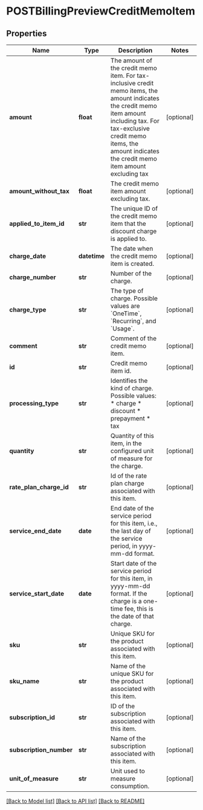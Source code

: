 # POSTBillingPreviewCreditMemoItem

## Properties
Name | Type | Description | Notes
------------ | ------------- | ------------- | -------------
**amount** | **float** | The amount of the credit memo item. For tax-inclusive credit memo items, the amount indicates the credit memo item amount including tax. For tax-exclusive credit memo items, the amount indicates the credit memo item amount excluding tax  | [optional] 
**amount_without_tax** | **float** | The credit memo item amount excluding tax.  | [optional] 
**applied_to_item_id** | **str** | The unique ID of the credit memo item that the discount charge is applied to.  | [optional] 
**charge_date** | **datetime** | The date when the credit memo item is created.  | [optional] 
**charge_number** | **str** | Number of the charge.  | [optional] 
**charge_type** | **str** | The type of charge.   Possible values are &#x60;OneTime&#x60;, &#x60;Recurring&#x60;, and &#x60;Usage&#x60;.  | [optional] 
**comment** | **str** | Comment of the credit memo item.  | [optional] 
**id** | **str** | Credit memo item id.  | [optional] 
**processing_type** | **str** | Identifies the kind of charge.   Possible values: * charge * discount * prepayment * tax  | [optional] 
**quantity** | **str** | Quantity of this item, in the configured unit of measure for the charge.  | [optional] 
**rate_plan_charge_id** | **str** | Id of the rate plan charge associated with this item.  | [optional] 
**service_end_date** | **date** | End date of the service period for this item, i.e., the last day of the service period, in yyyy-mm-dd format.  | [optional] 
**service_start_date** | **date** | Start date of the service period for this item, in yyyy-mm-dd format. If the charge is a one-time fee, this is the date of that charge.  | [optional] 
**sku** | **str** | Unique SKU for the product associated with this item.  | [optional] 
**sku_name** | **str** | Name of the unique SKU for the product associated with this item.  | [optional] 
**subscription_id** | **str** | ID of the subscription associated with this item.  | [optional] 
**subscription_number** | **str** | Name of the subscription associated with this item.  | [optional] 
**unit_of_measure** | **str** | Unit used to measure consumption.  | [optional] 

[[Back to Model list]](../README.md#documentation-for-models) [[Back to API list]](../README.md#documentation-for-api-endpoints) [[Back to README]](../README.md)


